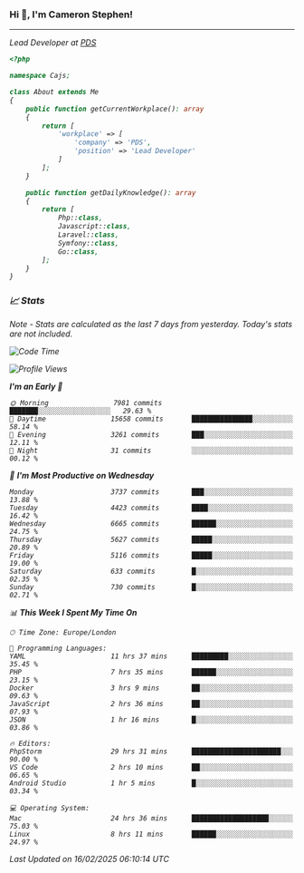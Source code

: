 ### Hi 👋, I'm Cameron Stephen!
<hr>
<p><em>Lead Developer at <a href="https://prindatasolutions.co.uk">PDS</a></p>


```php
<?php

namespace Cajs;

class About extends Me
{
    public function getCurrentWorkplace(): array
    {
        return [
            'workplace' => [
                'company' => 'PDS',
                'position' => 'Lead Developer'
            ]
        ];
    }

    public function getDailyKnowledge(): array
    {
        return [
            Php::class,
            Javascript::class,
            Laravel::class,
            Symfony::class,
            Go::class,
        ];
    }
}
```

### 📈 Stats
<p><em>Note - Stats are calculated as the last 7 days from yesterday. Today's stats are not included.</em></p>


<!--START_SECTION:waka-->
![Code Time](http://img.shields.io/badge/Code%20Time-4%2C322%20hrs%2030%20mins-blue)

![Profile Views](http://img.shields.io/badge/Profile%20Views-3-blue)

**I'm an Early 🐤** 

```text
🌞 Morning                7981 commits        ███████░░░░░░░░░░░░░░░░░░   29.63 % 
🌆 Daytime                15658 commits       ███████████████░░░░░░░░░░   58.14 % 
🌃 Evening                3261 commits        ███░░░░░░░░░░░░░░░░░░░░░░   12.11 % 
🌙 Night                  31 commits          ░░░░░░░░░░░░░░░░░░░░░░░░░   00.12 % 
```
📅 **I'm Most Productive on Wednesday** 

```text
Monday                   3737 commits        ███░░░░░░░░░░░░░░░░░░░░░░   13.88 % 
Tuesday                  4423 commits        ████░░░░░░░░░░░░░░░░░░░░░   16.42 % 
Wednesday                6665 commits        ██████░░░░░░░░░░░░░░░░░░░   24.75 % 
Thursday                 5627 commits        █████░░░░░░░░░░░░░░░░░░░░   20.89 % 
Friday                   5116 commits        █████░░░░░░░░░░░░░░░░░░░░   19.00 % 
Saturday                 633 commits         █░░░░░░░░░░░░░░░░░░░░░░░░   02.35 % 
Sunday                   730 commits         █░░░░░░░░░░░░░░░░░░░░░░░░   02.71 % 
```


📊 **This Week I Spent My Time On** 

```text
🕑︎ Time Zone: Europe/London

💬 Programming Languages: 
YAML                     11 hrs 37 mins      █████████░░░░░░░░░░░░░░░░   35.45 % 
PHP                      7 hrs 35 mins       ██████░░░░░░░░░░░░░░░░░░░   23.15 % 
Docker                   3 hrs 9 mins        ██░░░░░░░░░░░░░░░░░░░░░░░   09.63 % 
JavaScript               2 hrs 36 mins       ██░░░░░░░░░░░░░░░░░░░░░░░   07.93 % 
JSON                     1 hr 16 mins        █░░░░░░░░░░░░░░░░░░░░░░░░   03.86 % 

🔥 Editors: 
PhpStorm                 29 hrs 31 mins      ██████████████████████░░░   90.00 % 
VS Code                  2 hrs 10 mins       ██░░░░░░░░░░░░░░░░░░░░░░░   06.65 % 
Android Studio           1 hr 5 mins         █░░░░░░░░░░░░░░░░░░░░░░░░   03.34 % 

💻 Operating System: 
Mac                      24 hrs 36 mins      ███████████████████░░░░░░   75.03 % 
Linux                    8 hrs 11 mins       ██████░░░░░░░░░░░░░░░░░░░   24.97 % 
```


 Last Updated on 16/02/2025 06:10:14 UTC
<!--END_SECTION:waka-->
